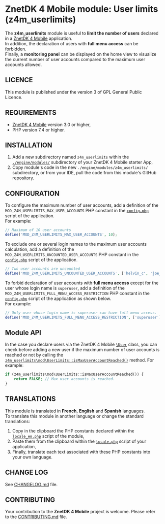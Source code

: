 # ZnetDK 4 Mobile module: User limits (z4m_userlimits)
The **z4m_userlimits** module is useful to **limit the number of users** declared in a [ZnetDK 4 Mobile](/../../../znetdk4mobile) application.  
In addition, the declaration of users with **full menu access** can be forbidden.  
Finally, a **monitoring panel** can be displayed on the home view to visualize the current number of user accounts compared to the maximum user accounts allowed.

## LICENCE
This module is published under the version 3 of GPL General Public Licence.

## REQUIREMENTS
- [ZnetDK 4 Mobile](/../../../znetdk4mobile) version 3.0 or higher,
- PHP version 7.4 or higher.

## INSTALLATION
1. Add a new subdirectory named `z4m_userlimits` within the
[`./engine/modules/`](/../../../znetdk4mobile/tree/master/engine/modules/) subdirectory of your
ZnetDK 4 Mobile starter App,
2. Copy module's code in the new `./engine/modules/z4m_userlimits/` subdirectory,
or from your IDE, pull the code from this module's GitHub repository.

## CONFIGURATION
To configure the maximum number of user accounts, add a definition of the `MOD_Z4M_USERLIMITS_MAX_USER_ACCOUNTS` PHP constant in the [`config.php`](/../../../znetdk4mobile/blob/master/applications/default/app/config.php) script of the application.  
For example:
```php
// Maximum of 10 user accounts
define('MOD_Z4M_USERLIMITS_MAX_USER_ACCOUNTS', 10);
```
To exclude one or several login names to the maximum user accounts calculation, add a definition of the `MOD_Z4M_USERLIMITS_UNCOUNTED_USER_ACCOUNTS` PHP constant in the [`config.php`](/../../../znetdk4mobile/blob/master/applications/default/app/config.php) script of the application.  
```php
// Two user accounts are uncounted
define('MOD_Z4M_USERLIMITS_UNCOUNTED_USER_ACCOUNTS', ['helvin_c', 'joe_logan']);
```
To forbid declaration of user accounts with **full menu access** except for the user whose login name is `superuser`, add a definition of the `MOD_Z4M_USERLIMITS_FULL_MENU_ACCESS_RESTRICTION` PHP constant in the [`config.php`](/../../../znetdk4mobile/blob/master/applications/default/app/config.php) script of the application as shown below.  
For example:
```php
// Only user whose login name is superuser can have full menu access.
define('MOD_Z4M_USERLIMITS_FULL_MENU_ACCESS_RESTRICTION', ['superuser']);
```
## Module API
In the case you declare users via the ZnetDK 4 Mobile [`\User`](/../../../znetdk4mobile/tree/master/engine/core/User.php) class, you can check before adding a new user if the maximum number of user accounts is reached or not by calling the [`z4m_userlimits\mod\UserLimits::isMaxUserAccountReached()`](mod/UserLimits.php) method.
For example:
```php
if (z4m_userlimits\mod\UserLimits::isMaxUserAccountReached()) {
    return FALSE; // Max user accounts is reached.
}
```

## TRANSLATIONS ##
This module is translated in **French**, **English** and **Spanish** languages.  
To translate this module in another language or change the standard translations:
1. Copy in the clipboard the PHP constants declared within the 
[`locale_en.php`](mod/lang/locale_en.php) script of the module,
2. Paste them from the clipboard within the
[`locale.php`](/../../../znetdk4mobile/blob/master/applications/default/app/lang/locale.php) script of your application,   
3. Finally, translate each text associated with these PHP constants into your own language.

## CHANGE LOG
See [CHANGELOG.md](CHANGELOG.md) file.

## CONTRIBUTING
Your contribution to the **ZnetDK 4 Mobile** project is welcome. Please refer to the [CONTRIBUTING.md](https://github.com/pascal-martinez/znetdk4mobile/blob/master/CONTRIBUTING.md) file.

